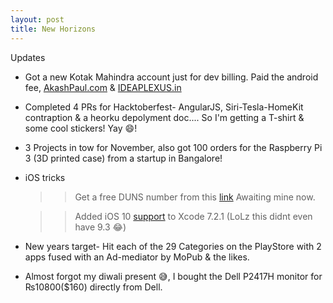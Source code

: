 ```yaml
---
layout: post
title: New Horizons
---
```


Updates

- Got a new Kotak Mahindra account just for dev billing. Paid the android fee, [AkashPaul.com](www.akashpaul.com) &  [IDEAPLEXUS.in](www.ideaplexus.in)

- Completed 4 PRs for Hacktoberfest- AngularJS, Siri-Tesla-HomeKit contraption & a heorku depolyment doc.... So I'm getting a T-shirt & some cool stickers! Yay 😄!

- 3 Projects in tow for November, also got 100 orders for the Raspberry Pi 3 (3D printed case) from a startup in Bangalore!

<!--more-->

- iOS tricks

    >> Get a free DUNS number from this [link](http://fedgov.dnb.com/webform/searchAction.do) Awaiting mine now.

    >> Added iOS 10 [support](http://dropbox.com/s/mg8xp09srnq26l1/10.0%20%2814A345%29.zip?dl=0) to Xcode 7.2.1 (LoLz this didnt even have 9.3 😂)

- New years target- Hit each of the 29 Categories on the PlayStore with 2 apps fused with an Ad-mediator by MoPub & the likes.

- Almost forgot my diwali present 😅, I bought the Dell P2417H monitor for ₨10800($160) directly from Dell.
